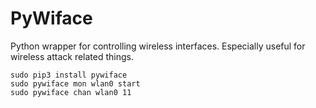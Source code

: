 # PyWiface
Python wrapper for controlling wireless interfaces. Especially useful for wireless attack related things.

```
sudo pip3 install pywiface
sudo pywiface mon wlan0 start
sudo pywiface chan wlan0 11
```
